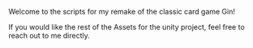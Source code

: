 Welcome to the scripts for my remake of the classic card game Gin!

If you would like the rest of the Assets for the unity project, feel free to reach out to me directly. 
